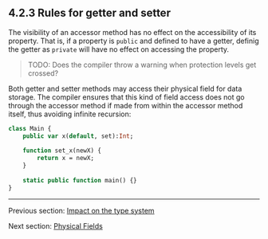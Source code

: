 ## 4.2.3 Rules for getter and setter

The visibility of an accessor method has no effect on the accessibility of its property. That is, if a property is `public` and defined to have a getter, definig the getter as `private` will have no effect on accessing the property. 
>TODO: Does the compiler throw a warning when protection levels get crossed?

  


Both getter and setter methods may access their physical field for data storage. The compiler ensures that this kind of field access does not go through the accessor method if made from within the accessor method itself, thus avoiding infinite recursion:

```haxe
class Main {
	public var x(default, set):Int;
	
	function set_x(newX) {
		return x = newX;
	}
	
	static public function main() {}
}
```

---

Previous section: [Impact on the type system](4.2.2-Impact_on_the_type_system.md)

Next section: [Physical Fields](4.2.4-Physical_Fields.md)
